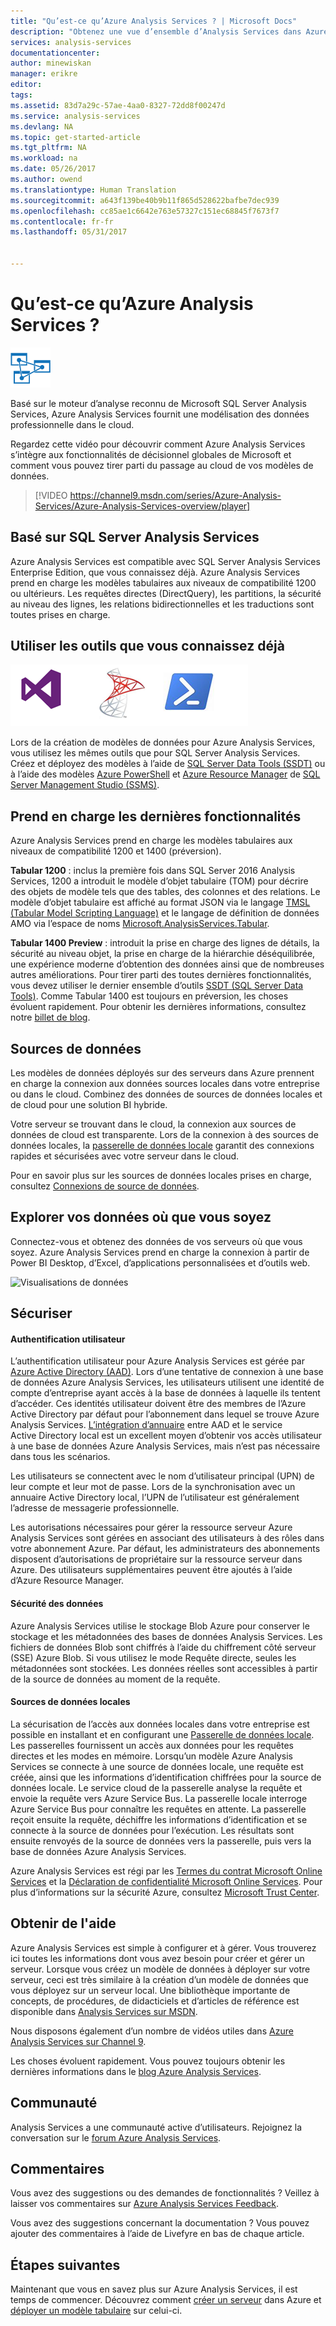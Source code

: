 ```yaml
---
title: "Qu’est-ce qu’Azure Analysis Services ? | Microsoft Docs"
description: "Obtenez une vue d’ensemble d’Analysis Services dans Azure."
services: analysis-services
documentationcenter: 
author: minewiskan
manager: erikre
editor: 
tags: 
ms.assetid: 83d7a29c-57ae-4aa0-8327-72dd8f00247d
ms.service: analysis-services
ms.devlang: NA
ms.topic: get-started-article
ms.tgt_pltfrm: NA
ms.workload: na
ms.date: 05/26/2017
ms.author: owend
ms.translationtype: Human Translation
ms.sourcegitcommit: a643f139be40b9b11f865d528622bafbe7dec939
ms.openlocfilehash: cc85ae1c6642e763e57327c151ec68845f7673f7
ms.contentlocale: fr-fr
ms.lasthandoff: 05/31/2017


---
```

# <a name="what-is-azure-analysis-services"></a>Qu’est-ce qu’Azure Analysis Services ?
![Azure Analysis Services](./media/analysis-services-overview/aas-overview-aas-icon.png)

Basé sur le moteur d’analyse reconnu de Microsoft SQL Server Analysis Services, Azure Analysis Services fournit une modélisation des données professionnelle dans le cloud. 

Regardez cette vidéo pour découvrir comment Azure Analysis Services s’intègre aux fonctionnalités de décisionnel globales de Microsoft et comment vous pouvez tirer parti du passage au cloud de vos modèles de données.


>
>[!VIDEO https://channel9.msdn.com/series/Azure-Analysis-Services/Azure-Analysis-Services-overview/player]
>
>


## <a name="built-on-sql-server-analysis-services"></a>Basé sur SQL Server Analysis Services
Azure Analysis Services est compatible avec SQL Server Analysis Services Enterprise Edition, que vous connaissez déjà. Azure Analysis Services prend en charge les modèles tabulaires aux niveaux de compatibilité 1200 ou ultérieurs. Les requêtes directes (DirectQuery), les partitions, la sécurité au niveau des lignes, les relations bidirectionnelles et les traductions sont toutes prises en charge.

## <a name="use-the-tools-you-already-know"></a>Utiliser les outils que vous connaissez déjà
![Outils de développement BI](./media/analysis-services-overview/aas-overview-dev-tools.png)

Lors de la création de modèles de données pour Azure Analysis Services, vous utilisez les mêmes outils que pour SQL Server Analysis Services. Créez et déployez des modèles à l’aide de [SQL Server Data Tools (SSDT)](https://msdn.microsoft.com/library/mt204009.aspx) ou à l’aide des modèles [Azure PowerShell](/powershell/azureps-cmdlets-docs) et [Azure Resource Manager](../azure-resource-manager/resource-group-overview.md) de [SQL Server Management Studio (SSMS)](https://msdn.microsoft.com/library/mt238290.aspx).

## <a name="supports-the-latest-features"></a>Prend en charge les dernières fonctionnalités
Azure Analysis Services prend en charge les modèles tabulaires aux niveaux de compatibilité 1200 et 1400 (préversion).

**Tabular 1200** : inclus la première fois dans SQL Server 2016 Analysis Services, 1200 a introduit le modèle d’objet tabulaire (TOM) pour décrire des objets de modèle tels que des tables, des colonnes et des relations. Le modèle d’objet tabulaire est affiché au format JSON via le langage [TMSL (Tabular Model Scripting Language)](https://docs.microsoft.com/sql/analysis-services/tabular-model-scripting-language-tmsl-reference) et le langage de définition de données AMO via l’espace de noms [Microsoft.AnalysisServices.Tabular](https://msdn.microsoft.com/library/microsoft.analysisservices.tabular.aspx).

**Tabular 1400 Preview** : introduit la prise en charge des lignes de détails, la sécurité au niveau objet, la prise en charge de la hiérarchie déséquilibrée, une expérience moderne d’obtention des données ainsi que de nombreuses autres améliorations. Pour tirer parti des toutes dernières fonctionnalités, vous devez utiliser le dernier ensemble d’outils [SSDT (SQL Server Data Tools)](https://msdn.microsoft.com/library/mt204009.aspx). Comme Tabular 1400 est toujours en préversion, les choses évoluent rapidement. Pour obtenir les dernières informations, consultez notre [billet de blog](https://azure.microsoft.com/blog/1400-models-in-azure-as/).

## <a name="data-sources"></a>Sources de données
Les modèles de données déployés sur des serveurs dans Azure prennent en charge la connexion aux données sources locales dans votre entreprise ou dans le cloud. Combinez des données de sources de données locales et de cloud pour une solution BI hybride.

Votre serveur se trouvant dans le cloud, la connexion aux sources de données de cloud est transparente. Lors de la connexion à des sources de données locales, la [passerelle de données locale](analysis-services-gateway.md) garantit des connexions rapides et sécurisées avec votre serveur dans le cloud.

Pour en savoir plus sur les sources de données locales prises en charge, consultez [Connexions de source de données](analysis-services-datasource.md).


## <a name="explore-your-data-from-anywhere"></a>Explorer vos données où que vous soyez
Connectez-vous et obtenez des données de vos serveurs où que vous soyez. Azure Analysis Services prend en charge la connexion à partir de Power BI Desktop, d’Excel, d’applications personnalisées et d’outils web.

![Visualisations de données](./media/analysis-services-overview/aas-overview-visualization.png)


## <a name="secure"></a>Sécuriser
#### <a name="user-authentication"></a>Authentification utilisateur
L’authentification utilisateur pour Azure Analysis Services est gérée par [Azure Active Directory (AAD)](../active-directory/active-directory-whatis.md). Lors d’une tentative de connexion à une base de données Azure Analysis Services, les utilisateurs utilisent une identité de compte d’entreprise ayant accès à la base de données à laquelle ils tentent d’accéder. Ces identités utilisateur doivent être des membres de l’Azure Active Directory par défaut pour l’abonnement dans lequel se trouve Azure Analysis Services. [L’intégration d’annuaire](https://technet.microsoft.com/library/jj573653.aspx) entre AAD et le service Active Directory local est un excellent moyen d’obtenir vos accès utilisateur à une base de données Azure Analysis Services, mais n’est pas nécessaire dans tous les scénarios.

Les utilisateurs se connectent avec le nom d’utilisateur principal (UPN) de leur compte et leur mot de passe. Lors de la synchronisation avec un annuaire Active Directory local, l’UPN de l’utilisateur est généralement l’adresse de messagerie professionnelle.

Les autorisations nécessaires pour gérer la ressource serveur Azure Analysis Services sont gérées en associant des utilisateurs à des rôles dans votre abonnement Azure. Par défaut, les administrateurs des abonnements disposent d’autorisations de propriétaire sur la ressource serveur dans Azure. Des utilisateurs supplémentaires peuvent être ajoutés à l’aide d’Azure Resource Manager.

#### <a name="data-security"></a>Sécurité des données
Azure Analysis Services utilise le stockage Blob Azure pour conserver le stockage et les métadonnées des bases de données Analysis Services. Les fichiers de données Blob sont chiffrés à l’aide du chiffrement côté serveur (SSE) Azure Blob. Si vous utilisez le mode Requête directe, seules les métadonnées sont stockées. Les données réelles sont accessibles à partir de la source de données au moment de la requête.

#### <a name="on-premises-data-sources"></a>Sources de données locales
La sécurisation de l’accès aux données locales dans votre entreprise est possible en installant et en configurant une [Passerelle de données locale](analysis-services-gateway.md). Les passerelles fournissent un accès aux données pour les requêtes directes et les modes en mémoire. Lorsqu’un modèle Azure Analysis Services se connecte à une source de données locale, une requête est créée, ainsi que les informations d’identification chiffrées pour la source de données locale. Le service cloud de la passerelle analyse la requête et envoie la requête vers Azure Service Bus. La passerelle locale interroge Azure Service Bus pour connaître les requêtes en attente. La passerelle reçoit ensuite la requête, déchiffre les informations d’identification et se connecte à la source de données pour l’exécution. Les résultats sont ensuite renvoyés de la source de données vers la passerelle, puis vers la base de données Azure Analysis Services.

Azure Analysis Services est régi par les [Termes du contrat Microsoft Online Services](http://www.microsoftvolumelicensing.com/DocumentSearch.aspx?Mode=3&DocumentTypeId=31) et la [Déclaration de confidentialité Microsoft Online Services](https://www.microsoft.com/privacystatement/OnlineServices/Default.aspx).
Pour plus d’informations sur la sécurité Azure, consultez [Microsoft Trust Center](https://www.microsoft.com/trustcenter/Security/AzureSecurity).

## <a name="get-help"></a>Obtenir de l'aide
Azure Analysis Services est simple à configurer et à gérer. Vous trouverez ici toutes les informations dont vous avez besoin pour créer et gérer un serveur. Lorsque vous créez un modèle de données à déployer sur votre serveur, ceci est très similaire à la création d’un modèle de données que vous déployez sur un serveur local. Une bibliothèque importante de concepts, de procédures, de didacticiels et d’articles de référence est disponible dans [Analysis Services sur MSDN](https://msdn.microsoft.com/library/bb522607.aspx).

Nous disposons également d’un nombre de vidéos utiles dans [Azure Analysis Services sur Channel 9](https://channel9.msdn.com/series/Azure-Analysis-Services).

Les choses évoluent rapidement. Vous pouvez toujours obtenir les dernières informations dans le [blog Azure Analysis Services](https://go.microsoft.com/fwlink/?linkid=830920).

## <a name="community"></a>Communauté
Analysis Services a une communauté active d’utilisateurs. Rejoignez la conversation sur le [forum Azure Analysis Services](https://aka.ms/azureanalysisservicesforum).

## <a name="feedback"></a>Commentaires
Vous avez des suggestions ou des demandes de fonctionnalités ? Veillez à laisser vos commentaires sur [Azure Analysis Services Feedback](https://aka.ms/azureanalysisservicesfeedback).

Vous avez des suggestions concernant la documentation ? Vous pouvez ajouter des commentaires à l’aide de Livefyre en bas de chaque article.

## <a name="next-steps"></a>Étapes suivantes
Maintenant que vous en savez plus sur Azure Analysis Services, il est temps de commencer. Découvrez comment [créer un serveur](analysis-services-create-server.md) dans Azure et [déployer un modèle tabulaire](analysis-services-deploy.md) sur celui-ci.


